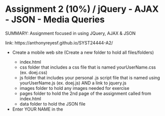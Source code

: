 <h1>Assignment 2 (10%) / jQuery - AJAX - JSON - Media Queries</h1>

<p>SUMMARY: Assignment focused in using JQuery, AJAX & JSON</p>
<p>link: https://anthonyreyesf.github.io/SYST24444-A2/</p>
  
<ul>
  <li>Create a mobile web site (Create a new folder to hold all files/folders)</li>
    <ul>
      <li>index.html</li>
      <li>css folder that includes a css file that is named yourUserName.css (ex. doej.css)</li>
      <li>js folder that includes your personal .js script file that is named using yourUserName.js (ex. doej.js) AND a link to jquery.js</li>
      <li>images folder to hold any images needed for exercise</li>
      <li>pages folder to hold the 2nd page of the assignment called from index.html</li>
      <li>data folder to hold the JSON file</li>
    </ul>
    <li>Enter YOUR NAME in the <title> tags AND your name and student number in a comment at the top of the index.html</li>
    <li>Be sure to include the viewport setting in your index.html</li> 
    <hr>   
    <li>Download this JSON file: A2-JSON.zip unzip and save into your data folder</li>
    <li>Download this zip file of images: flowerImages.zip and include all images in your images folder</li>    
    <br>  
    <li>Edit the .json file and include your personal information where indicated</li>
    <li>On load of site (in document.ready):</li>
      <ul>
        <li>Retrieve the .json file using an AJAX call</li>
        <li>Retrieve the .json file using an AJAX callRetrieve your personal information into variables and save to local storage so this information can be used on the second page</li>
        <li>Save the categories from the JSON file into an array</li>
        <li>Create an array of all the flower information (flowerlist in JSON file) using a Class with a Constructor; Save this array in local storage (remember arrays have to be stringified before saving to local storage)</li>
      </ul>
    <hr>
    <li>Header area that includes Assignment #2 / Your Name (from variable that holds data from .json file) / Your Student Number (from variable that holds data from .json file); This header must be on both pages; (Hint: Build entire header using template literal in script)</li>
    <li>Footer line that includes Your Login Name (from variable that holds data from .json file)/ Your Campus (from variable that holds data from .json file); this footer must be on both pages.</li>
    <br>
    <li>Content area on the main page:</li>
    <ul>
      <li>Use the categories array built from the JSON file and create a list of anchor links using each category (anchor links must be formatted to look more like buttons); these links will send the user to the 2nd page; these must be created dynamically in the .js file;</li>
      <li>Use the categories array build from the JSON File and display the images attached to each category; the images must be created dynamically in the .js file;</li>
      <li>Layout and formatting is your choice but all must fit in the mobile view (Landscape only);</li>
      <li>When a selection is clicked, save category chosen to local storage and traverse to the 2nd page</li>
    </ul>
    <hr>
    <li>Content on the individual page (a separate page with a separate .js and .css files) will include the following:</li>
      <ul>
        <li>Retrieve your personal data, the user's choice of category and the array of flower data from local storage</li>
        <li>Create Header and Footer as on main page pulling data from variables retrieved from local storage</li>
        <li>Under the header, display the category chosen as a list header</li>
        <li>Use the category picked and the array of flower data to create a list of all items for the specific category chosen displaying the name, the photo, the price and the instructions;</li>
        <li>Formatting must be used and layout of data is your choice; this page can have scrolling but not excessive (make sure images are mobile size)</li>
        <li>Include a back button somewhere on the page to return to index.html</li>
      </ul>
      <hr>
      <h3>How I will be grading exercise...</h3>
      <li>I will be using Chrome's Toggle Device Bar for Galaxy S5 in Landscape mode only</li>
      <li>Remember, this is a mobile site so formatting and layout should reflect this; too much scrolling or whitespace will reduce your mark.</li>
      <hr>
      <h3>What to submit...</h3>
      <li>ZIP the entire completed exercise folder and submit to the appropriate DropBox in SLATE by the Due Date indicated</li>
      <li>Publish and include the URL to the site</li>
      <li>Remember: You have 3 days past the due date with 10% off per day to submit</li>
      <li>Each assignment must be done individually.</li>
      <li>I will be checking for copying especially if the assignments look similar and will file an academic integrity breach if necessary</li>
      <li>This is not an assignment that should be started the day it is due.</li>
      <li>Since you have 2 weeks to complete the assignment, NO EXTENSIONS to the due date will be given.</li>
</ul>
<hr>
<h3>Grading Rubric...</h3>
<table>
  <tr>
    <td>Header and Footer</td>
    <td>1</td>
  </tr>
  <tr>
    <td>Main page (mobile), layout, formatting, JSON/AJAX, Class with Constructor and local storage</td>
    <td>5</td>
  </tr>
  <tr>
    <td>Individual page setup (mobile), layout formatting, and local storage</td>
    <td>4</td>
  </tr>
</table>
